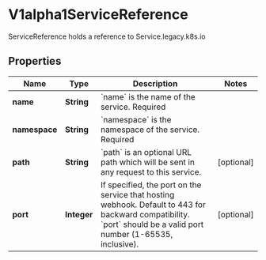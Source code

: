 

# V1alpha1ServiceReference

ServiceReference holds a reference to Service.legacy.k8s.io
## Properties

Name | Type | Description | Notes
------------ | ------------- | ------------- | -------------
**name** | **String** | &#x60;name&#x60; is the name of the service. Required | 
**namespace** | **String** | &#x60;namespace&#x60; is the namespace of the service. Required | 
**path** | **String** | &#x60;path&#x60; is an optional URL path which will be sent in any request to this service. |  [optional]
**port** | **Integer** | If specified, the port on the service that hosting webhook. Default to 443 for backward compatibility. &#x60;port&#x60; should be a valid port number (1-65535, inclusive). |  [optional]



